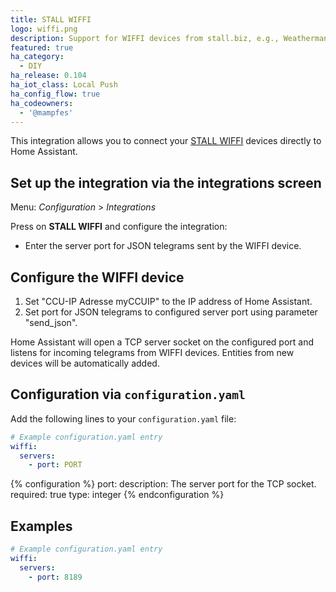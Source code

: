 ```yaml
---
title: STALL WIFFI
logo: wiffi.png
description: Support for WIFFI devices from stall.biz, e.g., Weatherman, Rainyman, ...
featured: true
ha_category:
  - DIY
ha_release: 0.104
ha_iot_class: Local Push
ha_config_flow: true
ha_codeowners:
  - '@mampfes'
---
```


This integration allows you to connect your [STALL WIFFI](https://stall.biz) devices directly to Home Assistant.

## Set up the integration via the integrations screen

Menu: *Configuration* > *Integrations*

Press on **STALL WIFFI** and configure the integration:

* Enter the server port for JSON telegrams sent by the WIFFI device.

## Configure the WIFFI device

1. Set "CCU-IP Adresse myCCUIP" to the IP address of Home Assistant.
2. Set port for JSON telegrams to configured server port using parameter "send_json".

Home Assistant will open a TCP server socket on the configured port and listens for incoming telegrams from WIFFI devices. Entities from new devices will be automatically added.

## Configuration via `configuration.yaml`

Add the following lines to your `configuration.yaml` file:

```yaml
# Example configuration.yaml entry
wiffi:
  servers:
    - port: PORT
```

{% configuration %}
port:
  description: The server port for the TCP socket.
  required: true
  type: integer
{% endconfiguration %}

## Examples

```yaml
# Example configuration.yaml entry
wiffi:
  servers:
    - port: 8189
```
